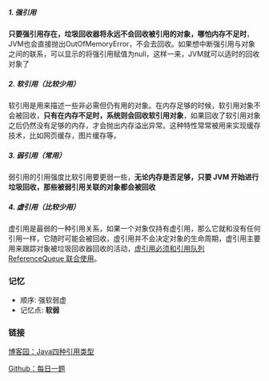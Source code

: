 ##### 1. 强引用
**只要强引用存在，垃圾回收器将永远不会回收被引用的对象，哪怕内存不足时**，JVM也会直接抛出OutOfMemoryError，不会去回收。如果想中断强引用与对象之间的联系，可以显示的将强引用赋值为null，这样一来，JVM就可以适时的回收对象了

##### 2. 软引用（比较少用）
软引用是用来描述一些非必需但仍有用的对象。在内存足够的时候，软引用对象不会被回收，**只有在内存不足时，系统则会回收软引用对象**，如果回收了软引用对象之后仍然没有足够的内存，才会抛出内存溢出异常。这种特性常常被用来实现缓存技术，比如网页缓存，图片缓存等。

##### 3. 弱引用（常用）
弱引用的引用强度比软引用要更弱一些，**无论内存是否足够，只要 JVM 开始进行垃圾回收，那些被弱引用关联的对象都会被回收**

##### 4. 虚引用（比较少用）
虚引用是最弱的一种引用关系，如果一个对象仅持有虚引用，那么它就和没有任何引用一样，它随时可能会被回收，虚引用并不会决定对象的生命周期，虚引用主要用来跟踪对象被垃圾回收器回收的活动，<u>虚引用必须和引用队列 ReferenceQueue 联合使用</u>。

### 记忆

* 顺序: 强软弱虚
* 记忆点: **软弱**

### 链接

[博客园：Java四种引用类型](https://www.cnblogs.com/liyutian/p/9690974.html)

[Github：每日一题](https://github.com/Moosphan/Android-Daily-Interview/issues/27)